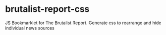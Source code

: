 # brutalist-report-css
JS Bookmarklet for The Brutalist Report. Generate css to rearrange and hide individual news sources
